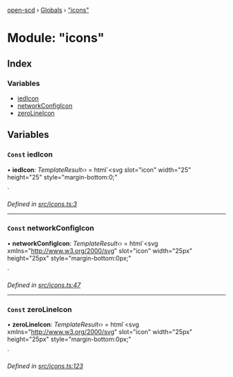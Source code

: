 [open-scd](../README.md) › [Globals](../globals.md) › ["icons"](_icons_.md)

# Module: "icons"

## Index

### Variables

* [iedIcon](_icons_.md#const-iedicon)
* [networkConfigIcon](_icons_.md#const-networkconfigicon)
* [zeroLineIcon](_icons_.md#const-zerolineicon)

## Variables

### `Const` iedIcon

• **iedIcon**: *TemplateResult‹›* = html`<svg
  slot="icon"
  width="25"
  height="25"
  style="margin-bottom:0;"
>
  <rect
    width="20"
    height="20"
    x="2"
    y="2"
    rx="2"
    ry="2"
    fill="transparent"
    stroke="currentColor"
    stroke-width="1.5"
  />
  <rect width="8" height="10" x="12" y="4" />

  <circle cx="4" cy="6" r="0.5" />
  <line x1="6" y1="6" x2="10" y2="6" stroke="currentColor" stroke-width="1.5" />
  <circle cx="4" cy="8" r="0.5" />
  <line x1="6" y1="8" x2="10" y2="8" stroke="currentColor" stroke-width="1.5" />
  <circle cx="4" cy="10" r="0.5" />
  <line
    x1="6"
    y1="10"
    x2="10"
    y2="10"
    stroke="currentColor"
    stroke-width="1.5"
  />

  <rect x="4" y="13.5" width="2" height="2" />
  <rect x="4" y="16" width="2" height="2" />
  <rect x="4" y="18.5" width="2" height="2" />
  <rect x="6.5" y="13.5" width="2" height="2" />
  <rect x="6.5" y="16" width="2" height="2" />
  <rect x="6.5" y="18.5" width="2" height="2" />
  <rect x="9" y="13.5" width="2" height="2" />
  <rect x="9" y="16" width="2" height="2" />
  <rect x="9" y="18.5" width="2" height="2" />
</svg>`

*Defined in [src/icons.ts:3](https://github.com/openscd/open-scd/blob/b478bde/src/icons.ts#L3)*

___

### `Const` networkConfigIcon

• **networkConfigIcon**: *TemplateResult‹›* = html`<svg
  xmlns="http://www.w3.org/2000/svg"
  slot="icon"
  width="25px"
  height="25px"
  style="margin-bottom:0px;"
>
  <rect
    width="8"
    height="8"
    x="8.5"
    y="2"
    rx="1"
    ry="1"
    fill="transparent"
    stroke="currentColor"
    stroke-width="1.5"
  />
  <rect
    width="8"
    height="8"
    x="2.5"
    y="15"
    rx="1"
    ry="1"
    fill="transparent"
    stroke="currentColor"
    stroke-width="1.5"
  />
  <rect
    width="8"
    height="8"
    x="15"
    y="15"
    rx="1"
    ry="1"
    fill="transparent"
    stroke="currentColor"
    stroke-width="1.5"
  />

  <line
    x1="2"
    y1="12.5"
    x2="23"
    y2="12.5"
    stroke="currentColor"
    stroke-linecap="round"
    stroke-width="1.5"
  />
  <line
    x1="12.5"
    y1="10"
    x2="12.5"
    y2="12.5"
    stroke="currentColor"
    stroke-width="1.5"
  />
  <line
    x1="6.5"
    y1="12.5"
    x2="6.5"
    y2="15"
    stroke="currentColor"
    stroke-width="1.5"
  />
  <line
    x1="19"
    y1="12.5"
    x2="19"
    y2="15"
    stroke="currentColor"
    stroke-width="1.5"
  />
</svg>`

*Defined in [src/icons.ts:47](https://github.com/openscd/open-scd/blob/b478bde/src/icons.ts#L47)*

___

### `Const` zeroLineIcon

• **zeroLineIcon**: *TemplateResult‹›* = html`<svg
  xmlns="http://www.w3.org/2000/svg"
  slot="icon"
  width="25px"
  height="25px"
  style="margin-bottom:0px;"
>
  <path
    d="M 2 9 L 12.5 2 L 23 9 L 21 9 L 21 21 L 4 21 L 4 9 Z"
    fill="transparent"
    stroke="currentColor"
    stroke-width="2"
    stroke-linejoin="round"
  />
  <path d="M 11 7 L 17.5 7 L 13.5 11 L 16.5 11 L 10 19 L 11.5 13 L 8.5 13 Z " />
</svg>`

*Defined in [src/icons.ts:123](https://github.com/openscd/open-scd/blob/b478bde/src/icons.ts#L123)*
